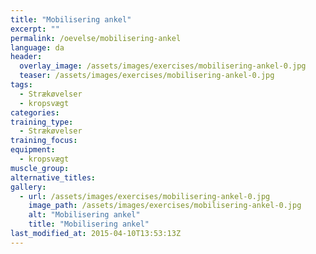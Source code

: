 ```yaml
---
title: "Mobilisering ankel"
excerpt: ""
permalink: /oevelse/mobilisering-ankel
language: da
header:
  overlay_image: /assets/images/exercises/mobilisering-ankel-0.jpg
  teaser: /assets/images/exercises/mobilisering-ankel-0.jpg
tags:
  - Strækøvelser
  - kropsvægt
categories:
training_type: 
  - Strækøvelser
training_focus: 
equipment:
  - kropsvægt
muscle_group:
alternative_titles:
gallery:
  - url: /assets/images/exercises/mobilisering-ankel-0.jpg
    image_path: /assets/images/exercises/mobilisering-ankel-0.jpg
    alt: "Mobilisering ankel"
    title: "Mobilisering ankel"
last_modified_at: 2015-04-10T13:53:13Z
---
```




